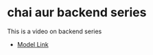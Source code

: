 # chai aur backend series

This is a video on backend series
- [Model Link](https://app.eraser.io/workspace/YtPqZ1VogxGy1jzIDkzj)
